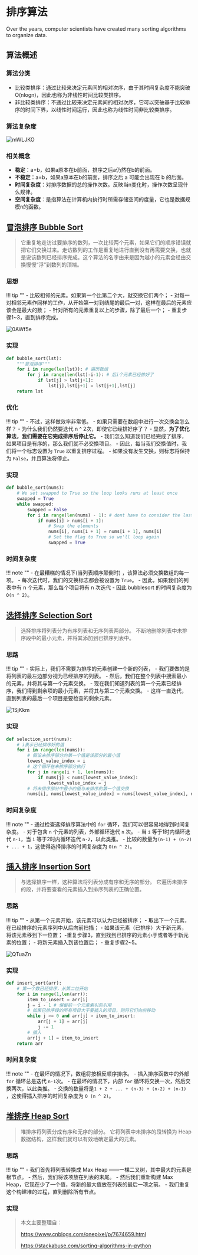 # 排序算法
Over the years, computer scientists have created many sorting algorithms to organize data.

## 算法概述
### 算法分类
- 比较类排序：通过比较来决定元素间的相对次序，由于其时间复杂度不能突破O(nlogn)，因此也称为非线性时间比较类排序。
- 非比较类排序：不通过比较来决定元素间的相对次序，它可以突破基于比较排序的时间下界，以线性时间运行，因此也称为线性时间非比较类排序。 

### 算法复杂度

![mWLJKO](https://raw.githubusercontent.com/RoseauHan/upic/master/leetcode/mWLJKO.png)

### 相关概念

- **稳定**：a=b，如果a原本在b前面，排序之后a仍然在b的前面。
- **不稳定**：a=b，如果a原本在b的前面，排序之后 a 可能会出现在 b 的后面。
- **时间复杂度**：对排序数据的总的操作次数。反映当n变化时，操作次数呈现什么规律。
- **空间复杂度**：是指算法在计算机内执行时所需存储空间的度量，它也是数据规模n的函数。 

## [冒泡排序 Bubble Sort](https://www.bilibili.com/video/av18176281/)

> 它重复地走访过要排序的数列，一次比较两个元素，如果它们的顺序错误就把它们交换过来。走访数列的工作是重复地进行直到没有再需要交换，也就是说该数列已经排序完成。这个算法的名字由来是因为越小的元素会经由交换慢慢“浮”到数列的顶端。 

### 思想

!!! tip ""
    - 比较相邻的元素。如果第一个比第二个大，就交换它们两个；
        - 对每一对相邻元素作同样的工作，从开始第一对到结尾的最后一对，这样在最后的元素应该会是最大的数；
        - 针对所有的元素重复以上的步骤，除了最后一个；
        - 重复步骤1~3，直到排序完成。

![0AWf5e](https://raw.githubusercontent.com/RoseauHan/upic/master/leetcode/0AWf5e.gif)

### 实现

```python
def bubble_sort(lst):
    """冒泡排序"""
    for i in range(len(lst)): # 遍历数组
        for j in range(len(lst)-i-1): # 后i个元素已经排好了
            if lst[j] > lst[j+1]:
                lst[j],lst[j+1] = lst[j+1],lst[j]
    return lst
```

### 优化

!!! tip ""
    - 不过，这样做效率非常低。
    - 如果只需要在数组中进行一次交换会怎么样？ 
    - 为什么我们仍然要迭代 n ^ 2次，即使它已经排好序了？
    - 显然，**为了优化算法，我们需要在它完成排序后停止它。** 
    - 我们怎么知道我们已经完成了排序，如果项目是有序的，那么我们就不必交换项目。 
    - 因此，每当我们交换值时，我们将一个标志设置为 `True` 以重复排序过程。 
    - 如果没有发生交换，则标志将保持为 `False`，并且算法将停止。

### 实现

```python
def bubble_sort(nums):
    # We set swapped to True so the loop looks runs at least once
    swapped = True
    while swapped:
        swapped = False
        for i in range(len(nums) - 1): # dont have to consider the last i element because we have flag now
            if nums[i] > nums[i + 1]:
                # Swap the elements
                nums[i], nums[i + 1] = nums[i + 1], nums[i]
                # Set the flag to True so we'll loop again
                swapped = True
```

### 时间复杂度

!!! note ""
    - 在最糟糕的情况下(当列表顺序颠倒时) ，该算法必须交换数组的每一项。 
    - 每次迭代时，我们的交换标志都会被设置为 `True`。 
    - 因此，如果我们的列表中有 n 个元素，那么每个项目将有 n 次迭代
    - 因此 bubblesort 的时间复杂度为 `O(n ^ 2)`。


## [选择排序 Selection Sort](https://www.bilibili.com/video/av18176082)

> 选择排序将列表分为有序列表和无序列表两部分。 不断地删除列表中未排序段中的最小元素，并将其添加到已排序列表中。

### 思路

!!! tip ""
    - 实际上，我们不需要为排序的元素创建一个新的列表，
        - 我们要做的是将列表的最左边部分视为已经排序的列表。 
        - 然后，我们在整个列表中搜索最小的元素，并将其与第一个元素交换。
        - 现在我们知道列表的第一个元素已经排序，我们得到剩余项的最小元素，并将其与第二个元素交换。 
        - 这样一直迭代，直到列表的最后一个项目是要检查的剩余元素。

![1SjKkm](https://raw.githubusercontent.com/RoseauHan/upic/master/leetcode/1SjKkm.gif)

### 实现

```python
def selection_sort(nums):
    # i表示已经排序好的值
    for i in range(len(nums)):
        # 假设未排序部分的第一个值是该部分的最小值
        lowest_value_index = i
        # 这个循环在未排序部分执行
        for j in range(i + 1, len(nums)):
            if nums[j] < nums[lowest_value_index]:
                lowest_value_index = j
        # 将未排序部分中最小的值与未排序的第一个值交换
        nums[i], nums[lowest_value_index] = nums[lowest_value_index], nums[i]
```

### 时间复杂度

!!! note ""
    - 通过检查选择排序算法中的 `for` 循环，我们可以很容易地得到时间复杂度。 
    - 对于包含 `n` 个元素的列表，外部循环迭代 `n` 次。
    - 当 `i` 等于1时内循环迭代 `n-1`，当 `i` 等于2时内循环迭代 `n-2`，以此类推。 
    - 比较的数量为`(n-1) + (n-2) + ... + 1`，这使得选择排序的时间复杂度为 `O(n ^ 2)`。

## [插入排序 Insertion Sort](https://www.bilibili.com/video/av18980488)
> 与选择排序一样，这种算法将列表分成有序和无序的部分。 它遍历未排序的段，并将要查看的元素插入到排序列表的正确位置。

### 思路

!!! tip ""
    - 从第一个元素开始，该元素可以认为已经被排序； 
    - 取出下一个元素，在已经排序的元素序列中从后向前扫描； 
    - 如果该元素（已排序）大于新元素，将该元素移到下一位置；
    -重复步骤3，直到找到已排序的元素小于或者等于新元素的位置；
    - 将新元素插入到该位置后；
    - 重复步骤2~5。

![QTuaZn](https://raw.githubusercontent.com/RoseauHan/upic/master/leetcode/QTuaZn.gif)

### 实现

```python
def insert_sort(arr):
    # 第一个数已经排序，从第二位开始
    for i in range(1,len(arr)):
        item_to_insert = arr[i]
        j = i - 1 # 保留前一个元素索引的引用 
        # 如果已排序段的所有项目大于要插入的项目，则将它们向前移动
        while j >= 0 and arr[j] > item_to_insert:
            arr[j + 1] = arr[j]
            j -= 1
        # 插入
        arr[j + 1] = item_to_insert
    return arr
```

### 时间复杂度

!!! note ""
    - 在最坏的情况下，数组将按相反顺序排序。 
    - 插入排序函数中的外部 `for` 循环总是迭代 `n-1`次。 
    - 在最坏的情况下，内部 `for` 循环将交换一次，然后交换两次，以此类推。 
    - 交换的数量将是`1 + 2 + ... + (n-3) + (n-2) + (n-1)` ，这使得插入排序的时间复杂度为 `O (n ^ 2)`。

## [堆排序 Heap Sort](https://www.bilibili.com/video/av18980178)
> 堆排序将列表分成有序和无序的部分。 它将列表中未排序的段转换为 Heap 数据结构，这样我们就可以有效地确定最大的元素。

### 思路

!!! tip ""
    - 我们首先将列表转换成 Max Heap ——一棵二叉树，其中最大的元素是根节点。 
    - 然后，我们将该项放在列表的末尾。 
    - 然后我们重新构建 Max Heap，它现在少了一个值，将新的最大值放在列表的最后一项之前。 
    - 我们重复这个构建堆的过程，直到删除所有节点。

### 实现















> 本文主要整理自：
>
> https://www.cnblogs.com/onepixel/p/7674659.html
>
> https://stackabuse.com/sorting-algorithms-in-python

